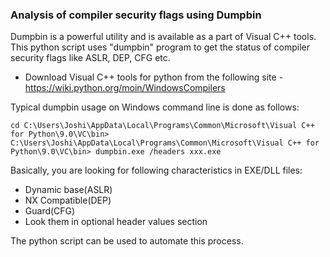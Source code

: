 ### Analysis of compiler security flags using Dumpbin 

Dumpbin is a powerful utility and is available as a part of Visual C++ tools. This python script uses "dumpbin" program to get the status of compiler security flags like ASLR, DEP, CFG etc.

* Download Visual C++ tools for python from the following site - https://wiki.python.org/moin/WindowsCompilers

Typical dumpbin usage on Windows command line is done as follows:

```
cd C:\Users\Joshi\AppData\Local\Programs\Common\Microsoft\Visual C++ for Python\9.0\VC\bin>
C:\Users\Joshi\AppData\Local\Programs\Common\Microsoft\Visual C++ for Python\9.0\VC\bin> dumpbin.exe /headers xxx.exe 
```

Basically, you are looking for following characteristics in EXE/DLL files:
* Dynamic base(ASLR)
* NX Compatible(DEP)
* Guard(CFG)
* Look them in optional header values section

The python script can be used to automate this process.
